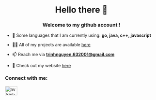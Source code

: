<h1 align="center">Hello there 👋</h1>
<h3 align="center">Welcome to my github account !</h3>

- 💬 Some languages that I am currently using: **go, java, c++, javascript**

- 👨‍💻 All of my projects are available [here](https://github.com/nvtrinh2001?tab=repositories)

- 📫 Reach me via **trinhnguyen.632001@gmail.com**

- 📄 Check out my website [here](https://piklr.vercel.app/)

<h3 align="left">Connect with me:</h3>
<p align="left">
<a href="https://www.linkedin.com/in/nvtrinh2001/" target="blank"><img align="center" src="https://raw.githubusercontent.com/rahuldkjain/github-profile-readme-generator/master/src/images/icons/Social/linked-in-alt.svg" alt="nvtrinh2001" height="30" width="40" /></a>
</p>
